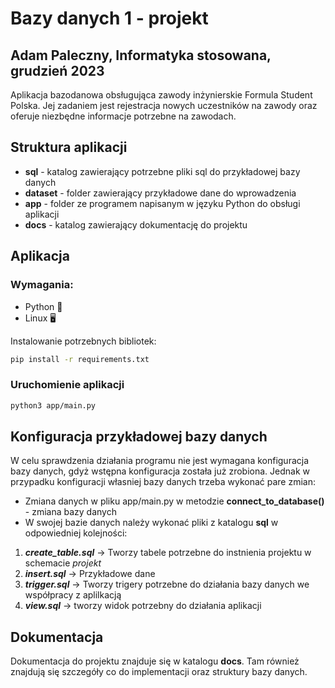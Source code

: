 # Bazy danych 1 - projekt
## Adam Paleczny, Informatyka stosowana, grudzień 2023

Aplikacja bazodanowa obsługująca zawody inżynierskie Formula Student Polska. Jej zadaniem jest rejestracja nowych uczestników na zawody oraz oferuje niezbędne informacje potrzebne na zawodach.

## Struktura aplikacji
- **sql** - katalog zawierający potrzebne pliki sql do przykładowej bazy danych
- **dataset** - folder zawierający przykładowe dane do wprowadzenia
- **app** - folder ze programem napisanym w języku Python do obsługi aplikacji 
- **docs** - katalog zawierający dokumentację do projektu

## Aplikacja
### Wymagania:
- Python 🐍
- Linux 🖥️

Instalowanie potrzebnych bibliotek:
``` bash
pip install -r requirements.txt
```

### Uruchomienie aplikacji
```bash
python3 app/main.py
```

## Konfiguracja przykładowej bazy danych
W celu sprawdzenia działania programu nie jest wymagana konfiguracja bazy danych, gdyż wstępna konfiguracja została już zrobiona. Jednak w przypadku konfiguracji własniej bazy danych trzeba wykonać pare zmian:

- Zmiana danych w pliku app/main.py w metodzie **connect_to_database()** - zmiana bazy danych
- W swojej bazie danych należy wykonać pliki z katalogu **sql** w odpowiedniej kolejności:
1. ***create_table.sql*** -> Tworzy tabele potrzebne do instnienia projektu w schemacie *projekt*
2. ***insert.sql*** -> Przykładowe dane
3. ***trigger.sql*** -> Tworzy trigery potrzebne do działania bazy danych we współpracy z aplilkacją
4. ***view.sql*** -> tworzy widok potrzebny do działania aplikacji

## Dokumentacja
Dokumentacja do projektu znajduje się w katalogu **docs**. Tam również znajdują się szczegóły co do implementacji oraz struktury bazy danych.